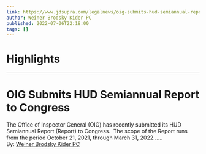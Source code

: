 ```yaml
---
link: https://www.jdsupra.com/legalnews/oig-submits-hud-semiannual-report-to-4970698/
author: Weiner Brodsky Kider PC
published: 2022-07-06T22:18:00
tags: []
---
```

# Highlights


---
# OIG Submits HUD Semiannual Report to Congress
The Office of Inspector General (OIG) has recently submitted its HUD Semiannual Report (Report) to Congress.  The scope of the Report runs from the period October 21, 2021, through March 31, 2022......  
By: [Weiner Brodsky Kider PC](https://www.jdsupra.com/profile/weiner_brodsky_kider/)